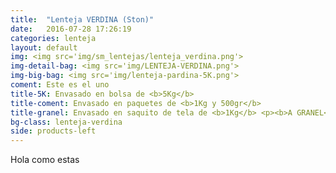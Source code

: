 ```yaml
---
title:  "Lenteja VERDINA (Ston)"
date:   2016-07-28 17:26:19
categories: lenteja
layout: default
img: <img src='img/sm_lentejas/lenteja_verdina.png'>
img-detail-bag: <img src='img/LENTEJA-VERDINA.png'>
img-big-bag: <img src='img/lenteja-pardina-5K.png'>
coment: Este es el uno
title-5K: Envasado en bolsa de <b>5Kg</b>
title-coment: Envasado en paquetes de <b>1Kg y 500gr</b>
title-granel: Envasado en saquito de tela de <b>1Kg</b> <p><b>A GRANEL</b><br> Envasado en sacos de <b>10Kg y 25Kg</b> 
bg-class: lenteja-verdina 
side: products-left
---
```


Hola como estas